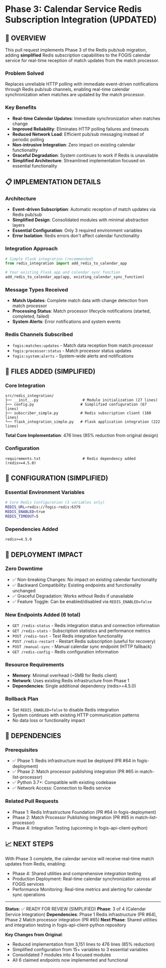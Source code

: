 # Phase 3: Calendar Service Redis Subscription Integration (UPDATED)

## 🎯 OVERVIEW
This pull request implements Phase 3 of the Redis pub/sub migration, adding **simplified** Redis subscription capabilities to the FOGIS calendar service for real-time reception of match updates from the match processor.

### Problem Solved
Replaces unreliable HTTP polling with immediate event-driven notifications through Redis pub/sub channels, enabling real-time calendar synchronization when matches are updated by the match processor.

### Key Benefits
- **Real-time Calendar Updates**: Immediate synchronization when matches change
- **Improved Reliability**: Eliminates HTTP polling failures and timeouts
- **Reduced Network Load**: Efficient pub/sub messaging instead of periodic polling
- **Non-intrusive Integration**: Zero impact on existing calendar functionality
- **Graceful Degradation**: System continues to work if Redis is unavailable
- **Simplified Architecture**: Streamlined implementation focused on essential functionality

## 📋 IMPLEMENTATION DETAILS

### Architecture
- **Event-driven Subscription**: Automatic reception of match updates via Redis pub/sub
- **Simplified Design**: Consolidated modules with minimal abstraction layers
- **Essential Configuration**: Only 3 required environment variables
- **Error Isolation**: Redis errors don't affect calendar functionality

### Integration Approach
```python
# Simple Flask integration (recommended)
from redis_integration import add_redis_to_calendar_app

# Your existing Flask app and calendar sync function
add_redis_to_calendar_app(app, existing_calendar_sync_function)
```

### Message Types Received
- **Match Updates**: Complete match data with change detection from match processor
- **Processing Status**: Match processor lifecycle notifications (started, completed, failed)
- **System Alerts**: Error notifications and system events

### Redis Channels Subscribed
- `fogis:matches:updates` - Match data reception from match processor
- `fogis:processor:status` - Match processor status updates
- `fogis:system:alerts` - System-wide alerts and notifications

## 📁 FILES ADDED (SIMPLIFIED)

### Core Integration
```
src/redis_integration/
├── __init__.py                    # Module initialization (27 lines)
├── config.py                     # Simplified configuration (67 lines)
├── subscriber_simple.py          # Redis subscription client (160 lines)
└── flask_integration_simple.py   # Flask application integration (222 lines)
```

**Total Core Implementation**: 476 lines (85% reduction from original design)

### Configuration
```
requirements.txt                   # Redis dependency added (redis>=4.5.0)
```

## 🔧 CONFIGURATION (SIMPLIFIED)

### Essential Environment Variables
```bash
# Core Redis Configuration (3 variables only)
REDIS_URL=redis://fogis-redis:6379
REDIS_ENABLED=true
REDIS_TIMEOUT=5
```

### Dependencies Added
```
redis>=4.5.0
```

## 🚀 DEPLOYMENT IMPACT

### Zero Downtime
- ✅ Non-breaking Changes: No impact on existing calendar functionality
- ✅ Backward Compatibility: Existing endpoints and functionality unchanged
- ✅ Graceful Degradation: Works without Redis if unavailable
- ✅ Feature Toggle: Can be enabled/disabled via `REDIS_ENABLED=false`

### New Endpoints Added (6 total)
- `GET /redis-status` - Redis integration status and connection information
- `GET /redis-stats` - Subscription statistics and performance metrics
- `POST /redis-test` - Test Redis integration functionality
- `POST /redis-restart` - Restart Redis subscription (useful for recovery)
- `POST /manual-sync` - Manual calendar sync endpoint (HTTP fallback)
- `GET /redis-config` - Redis configuration information

### Resource Requirements
- **Memory**: Minimal overhead (~5MB for Redis client)
- **Network**: Uses existing Redis infrastructure from Phase 1
- **Dependencies**: Single additional dependency (redis>=4.5.0)

### Rollback Plan
- Set `REDIS_ENABLED=false` to disable Redis integration
- System continues with existing HTTP communication patterns
- No data loss or functionality impact

## 🔗 DEPENDENCIES

### Prerequisites
- ✅ Phase 1: Redis infrastructure must be deployed (PR #64 in fogis-deployment)
- ✅ Phase 2: Match processor publishing integration (PR #65 in match-list-processor)
- ✅ Python 3.7+: Compatible with existing codebase
- ✅ Network Access: Connection to Redis service

### Related Pull Requests
- Phase 1: Redis Infrastructure Foundation (PR #64 in fogis-deployment)
- Phase 2: Match Processor Publishing Integration (PR #65 in match-list-processor)
- Phase 4: Integration Testing (upcoming in fogis-api-client-python)

## 📈 NEXT STEPS
With Phase 3 complete, the calendar service will receive real-time match updates from Redis, enabling:
- Phase 4: Shared utilities and comprehensive integration testing
- Production Deployment: Real-time calendar synchronization across all FOGIS services
- Performance Monitoring: Real-time metrics and alerting for calendar sync operations

---

**Status**: ✅ READY FOR REVIEW (SIMPLIFIED)
**Phase**: 3 of 4 (Calendar Service Integration)
**Dependencies**: Phase 1 Redis infrastructure (PR #64), Phase 2 Match processor integration (PR #65)
**Next Phase**: Shared utilities and integration testing in fogis-api-client-python repository

**Key Changes from Original**:
- Reduced implementation from 3,151 lines to 476 lines (85% reduction)
- Simplified configuration from 15+ variables to 3 essential variables
- Consolidated 7 modules into 4 focused modules
- All 6 claimed endpoints now implemented and functional
